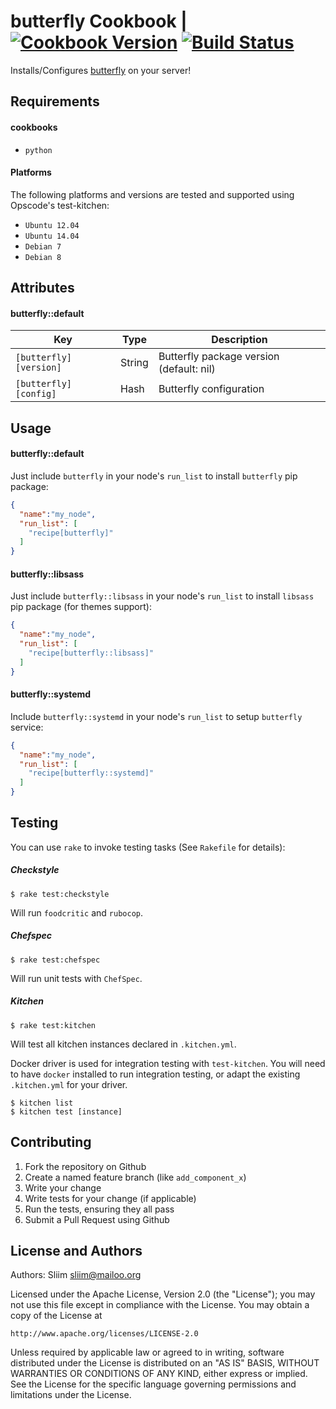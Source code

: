 # butterfly Cookbook | [![Cookbook Version](https://img.shields.io/cookbook/v/butterfly.svg)](https://community.opscode.com/cookbooks/butterfly) [![Build Status](https://travis-ci.org/sliim-cookbooks/butterfly.svg?branch=master)](https://travis-ci.org/sliim-cookbooks/butterfly) 

Installs/Configures [butterfly](https://github.com/paradoxxxzero/butterfly) on your server!

## Requirements

#### cookbooks
- `python`

#### Platforms
The following platforms and versions are tested and supported using Opscode's test-kitchen:
- `Ubuntu 12.04`
- `Ubuntu 14.04`
- `Debian 7`
- `Debian 8`

## Attributes

#### butterfly::default
|               Key      |  Type   |                 Description              |
| -----------------------| ------- | ---------------------------------------- |
| `[butterfly][version]` | String  | Butterfly package version (default: nil) |
| `[butterfly][config]`  | Hash    | Butterfly configuration                  |

## Usage

#### butterfly::default

Just include `butterfly` in your node's `run_list` to install `butterfly` pip package:

```json
{
  "name":"my_node",
  "run_list": [
    "recipe[butterfly]"
  ]
}
```

#### butterfly::libsass

Just include `butterfly::libsass` in your node's `run_list` to install `libsass` pip package (for themes support):

```json
{
  "name":"my_node",
  "run_list": [
    "recipe[butterfly::libsass]"
  ]
}
```

#### butterfly::systemd

Include `butterfly::systemd` in your node's `run_list` to setup `butterfly` service:

```json
{
  "name":"my_node",
  "run_list": [
    "recipe[butterfly::systemd]"
  ]
}
```

## Testing

You can use `rake` to invoke testing tasks (See `Rakefile` for details):

##### Checkstyle
```
$ rake test:checkstyle
```

Will run `foodcritic` and `rubocop`.

##### Chefspec
```
$ rake test:chefspec
```

Will run unit tests with `ChefSpec`.

##### Kitchen
```
$ rake test:kitchen
```

Will test all kitchen instances declared in `.kitchen.yml`.

Docker driver is used for integration testing with `test-kitchen`. You will need to have `docker` installed to run integration testing, or adapt the existing `.kitchen.yml` for your driver.

```
$ kitchen list
$ kitchen test [instance]
```

## Contributing

1. Fork the repository on Github
2. Create a named feature branch (like `add_component_x`)
3. Write your change
4. Write tests for your change (if applicable)
5. Run the tests, ensuring they all pass
6. Submit a Pull Request using Github

## License and Authors

Authors: Sliim <sliim@mailoo.org>

Licensed under the Apache License, Version 2.0 (the "License"); you may not use this file except in compliance with the License. You may obtain a copy of the License at

    http://www.apache.org/licenses/LICENSE-2.0

Unless required by applicable law or agreed to in writing, software distributed under the License is distributed on an "AS IS" BASIS, WITHOUT WARRANTIES OR CONDITIONS OF ANY KIND, either express or implied. See the License for the specific language governing permissions and limitations under the License.

